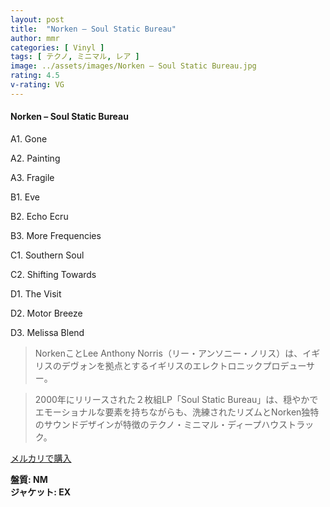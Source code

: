 ```yaml
---
layout: post
title:  "Norken – Soul Static Bureau"
author: mmr
categories: [ Vinyl ]
tags: [ テクノ, ミニマル, レア ]
image: ../assets/images/Norken – Soul Static Bureau.jpg
rating: 4.5
v-rating: VG
---
```


#### Norken – Soul Static Bureau

A1. Gone

A2. Painting

A3. Fragile

B1. Eve

B2. Echo Ecru

B3. More Frequencies

C1. Southern Soul

C2. Shifting Towards

D1. The Visit

D2. Motor Breeze

D3. Melissa Blend

> NorkenことLee Anthony Norris（リー・アンソニー・ノリス）は、イギリスのデヴォンを拠点とするイギリスのエレクトロニックプロデューサー。

> 2000年にリリースされた２枚組LP「Soul Static Bureau」は、穏やかでエモーショナルな要素を持ちながらも、洗練されたリズムとNorken独特のサウンドデザインが特徴のテクノ・ミニマル・ディープハウストラック。


[メルカリで購入](https://jp.mercari.com/item/m49930985507)

<div class="mt-4 mb-4 d-flex align-items-center">
<strong class="mr-1">盤質: NM</strong>
</div>
<div class="mt-4 mb-4 d-flex align-items-center">
<strong class="mr-1">ジャケット: EX</strong>
</div>
